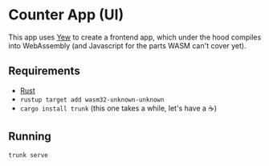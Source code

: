 # Counter App (UI)

This app uses [Yew](https://yew.rs/) to create a frontend app, which under the hood compiles into WebAssembly (and Javascript for the parts WASM can't cover yet).

## Requirements
- [Rust](https://www.rust-lang.org/tools/install)
- `rustup target add wasm32-unknown-unknown`
- `cargo install trunk` (this one takes a while, let's have a ☕️)

## Running
```bash
trunk serve
```
